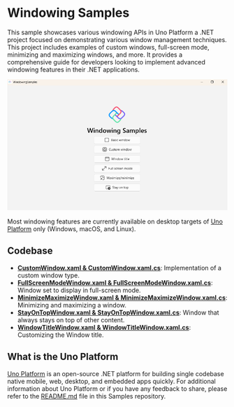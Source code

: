 # Windowing Samples

This sample showcases various windowing APIs in Uno Platform a .NET project focused on demonstrating various window management techniques. This project includes examples of custom windows, full-screen mode, minimizing and maximizing windows, and more. It provides a comprehensive guide for developers looking to implement advanced windowing features in their .NET applications.

![WindowingSamples menu](doc/assets/menu.png)

Most windowing features are currently available on desktop targets of [Uno Platform](https://platform.uno) only (Windows, macOS, and Linux).

## Codebase

* [**CustomWindow.xaml & CustomWindow.xaml.cs**](WindowingSamples/CustomWindow.xaml.cs): Implementation of a custom window type.
* [**FullScreenModeWindow.xaml & FullScreenModeWindow.xaml.cs**](WindowingSamples/FullScreenModeWindow.xaml.cs): Window set to display in full-screen mode.
* [**MinimizeMaximizeWindow.xaml & MinimizeMaximizeWindow.xaml.cs**](WindowingSamples/MinimizeMaximizeWindow.xaml.cs): Minimizing and maximizing a window.
* [**StayOnTopWindow.xaml & StayOnTopWindow.xaml.cs**](WindowingSamples/StayOnTopWindow.xaml.cs): Window that always stays on top of other content.
* [**WindowTitleWindow.xaml & WindowTitleWindow.xaml.cs**](WindowingSamples/WindowTitleWindow.xaml.cs): Customizing the Window title.

## What is the Uno Platform

[Uno Platform](https://platform.uno) is an open-source .NET platform for building single codebase native mobile, web, desktop, and embedded apps quickly.
For additional information about Uno Platform or if you have any feedback to share, please refer to the [README.md](../../README.md) file in this Samples repository.
